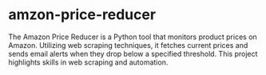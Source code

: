 # amzon-price-reducer
The Amazon Price Reducer is a Python tool that monitors product prices on Amazon. Utilizing web scraping techniques, it fetches current prices and sends email alerts when they drop below a specified threshold. This project highlights skills in web scraping and automation.
